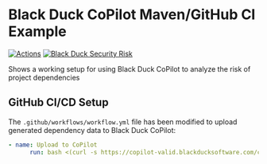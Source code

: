 # Black Duck CoPilot Maven/GitHub CI Example

[![Actions](https://github.com/BlackDuckCoPilot/example-maven-githubactions/workflows/Java%20CI/badge.svg)](https://github.com/BlackDuckCoPilot/example-maven-githubactions/actions?workflow=Java+CI) [![Black Duck Security Risk](https://copilot-valid.blackducksoftware.com/github/repos/BlackDuckCoPilot/example-maven-githubactions/branches/validation/badge-risk.svg)](https://copilot-valid.blackducksoftware.com/github/repos/BlackDuckCoPilot/example-maven-githubactions/branches/validation)

Shows a working setup for using Black Duck CoPilot to analyze the risk of project dependencies

## GitHub CI/CD Setup

The `.github/workflows/workflow.yml` file has been modified to upload generated dependency data to Black Duck CoPilot:

```yaml
- name: Upload to CoPilot
      run: bash <(curl -s https://copilot-valid.blackducksoftware.com/ci/githubactions/scripts/upload)
```
